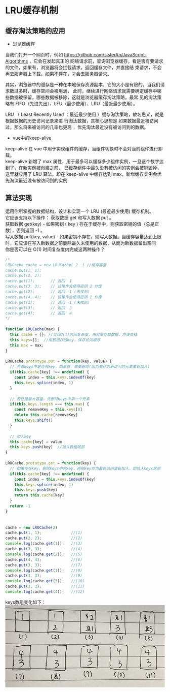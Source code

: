 # LRU缓存机制
## 缓存淘汰策略的应用

* 浏览器缓存

当我们打开一个网页时，例如 https://github.com/sisterAn/JavaScript-Algorithms ，它会在发起真正的
网络请求前，查询浏览器缓存，看是否有要请求的文件，如果有，浏览器将会拦截请求，返回缓存文件，并直接结
束请求，不会再去服务器上下载。如果不存在，才会去服务器请求。<br>

其实，浏览器中的缓存是一种在本地保存资源副本，它的大小是有限的，当我们请求数过多时，缓存空间会被用满，
此时，继续进行网络请求就需要确定缓存中哪些数据被保留，哪些数据被移除，这就是浏览器缓存淘汰策略，最常
见的淘汰策略有 FIFO（先进先出）、LFU（最少使用）、LRU（最近最少使用）。<br>

LRU （ Least Recently Used ：最近最少使用 ）缓存淘汰策略，故名思义，就是根据数据的历史访问记录来进
行淘汰数据，其核心思想是 如果数据最近被访问过，那么将来被访问的几率也更高 ，优先淘汰最近没有被访问到的数据。<br>

* vue中的keep-alive

keep-alive 在 vue 中用于实现组件的缓存，当组件切换时不会对当前组件进行卸载。<br>
keep-alive 新增了 max 属性，用于最多可以缓存多少组件实例，一旦这个数字达到了，在新实例被创建之前，
已缓存组件中最久没有被访问的实例会被销毁掉，这里就应用了 LRU 算法。即在 keep-alive 中缓存达到 
max，新增缓存实例会优先淘汰最近没有被访问到的实例

## 算法实现
运用你所掌握的数据结构，设计和实现一个 LRU (最近最少使用) 缓存机制。<br>
它应该支持以下操作： 获取数据 get 和写入数据 put 。<br>
获取数据 get(key) - 如果密钥 ( key ) 存在于缓存中，则获取密钥的值（总是正数），否则返回 -1 。<br>
写入数据 put(key, value) - 如果密钥不存在，则写入数据。当缓存容量达到上限时，它应该在写入新数据之前删除最久未使用的数据，从而为新数据留出空间<br>
你是否可以在 O(1) 时间复杂度内完成这两种操作？
```js
/*
LRUCache cache = new LRUCache( 2  ) //缓存容量
cache.put(1, 1);
cache.put(2, 2);
cache.get(1);       // 返回  1
cache.put(3, 3);    // 该操作会使得密钥 2 作废
cache.get(2);       // 返回 -1 (未找到)
cache.put(4, 4);    // 该操作会使得密钥 1 作废
cache.get(1);       // 返回 -1 (未找到)
cache.get(3);       // 返回  3
cache.get(4);       // 返回  4
*/

function LRUCache(max) {
  this.cache = {}; //实现O(1)时间复杂度，用对象存放数据，方便查找
  this.keys=[];  //用数组存放key，保存访问顺序
  this.max = max;
}

LRUCache.prototype.put = function(key, value) {
  // 先看keys中是否有key，如果有，需要删除(因为要作为新访问的元素重新加入)
  if(this.cache[key] !== undefined) {
    const index = this.keys.indexOf(key)
    this.keys.splice(index, 1)
  }

  // 若已是最大容量，先删除keys中第一个元素
  if(this.keys.length === this.max) {
    const removeKey = this.keys[0]
    delete this.cache[removeKey]
    this.keys.shift()
  }

  // 加入key
  this.cache[key] = value
  this.keys.push(key)  //加入数组尾部
}

LRUCache.prototype.get = function(key) {
  // 如果存在key，删除keys中的key，再把key作为最新访问重新加入，即放入keys尾部
  if(this.cache[key] !== undefined) {
    const index = this.keys.indexOf(key)
    this.keys.splice(index, 1)
    this.keys.push(key)
    return this.cache[key]
  }
  return -1
}


cache = new LRUCache(2)
cache.put(1, 1);             //(1)
cache.put(2, 2);             //(2)
console.log(cache.get(1));   //(3)
cache.put(3, 3);             //(4)
console.log(cache.get(2));   //(5)
cache.put(4, 4);             //(6)
cache.put(3, 3);             //(7)
console.log(cache.get(1));   //(8)
cache.put(3, 3);             //(9)
console.log(cache.get(3));   //(10)
cache.put(3, 3);             //(11)
console.log(cache.get(4));   //(12)
```
keys数组变化如下：<br>
![](./image/16206966058787.png)

